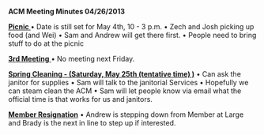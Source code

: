 <strong>ACM Meeting Minutes 04/26/2013</strong>

<span style="text-decoration: underline;"><strong>Picnic
</strong></span>
• Date is still set for May 4th, 10 - 3 p.m.
• Zech and Josh picking up food (and Wei)
• Sam and Andrew will get there first.
• People need to bring stuff to do at the picnic

<span style="text-decoration: underline;"><strong>3rd Meeting</strong> </span>
• No meeting next Friday.

<span style="text-decoration: underline;"><strong>Spring Cleaning - (Saturday, May 25th (tentative time) )</strong></span>
• Can ask the janitor for supplies
• Sam will talk to the janitorial Services
• Hopefully we can steam clean the ACM
• Sam will let people know via email what the official time is that works for us and
janitors.

<span style="text-decoration: underline;"><strong>Member Resignation</strong></span>
• Andrew is stepping down from Member at Large and Brady is the next in line to step up if interested.